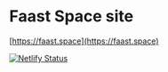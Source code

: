 # Faast Space site

[https://faast.space](https://faast.space)

[![Netlify Status](https://api.netlify.com/api/v1/badges/44f8df97-7662-446d-837e-5483380e6bb1/deploy-status)](https://app.netlify.com/sites/angry-sinoussi-a75186/deploys)